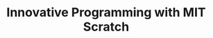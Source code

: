 ---
layout: course_detail
title: "Innovative Programming with MIT Scratch"
courseTitle: "Innovative Programming with MIT Scratch"
courseDescription: "Learn to create games and animations with Scratch. Scratch helps young people think creatively, logically, and work collaboratively, which are essential skills in the 21st century."
topTitleLine1: "Innovative Programming"
topTitleLine2: "with MIT Scratch"
topGradeLevel: "Grade k - 6"
topIntroText: "Scratch is a visual programming language designed by MIT. With Scratch, you can create your own interactive stories, games, and animations, and share them with the rest of the world. Scratch helps young people think creatively, logically, and work collaboratively, which are essential skills in the 21st century."
bgTitle: "Innovative Programming with MIT Scratch"
bgImageUrl: "img/my/scratch/scratchbg2.jpg"
bgText: "Learn programming and create games and animations while having fun."
bgLearnMoreText: "Learn More about MIT Scratch"
bgLearnMoreLink: "https://www.youtube.com/embed/jXUZaf5D12A?autoplay=1"
aboutTitle: "About the Course"
aboutText: "Learn Scratch, turn your ideas into reality, and share your creations with people from around the world."
aboutCategoryTitle: "Category"
aboutCategory: "Block Programming"
aboutGradeLevelTitle: "Grade"
aboutGradeLevel: "k - 6"
aboutSkillLevelTitle: "Skill Level"
aboutSkillLevel: "Beginner"
aboutRatioTitle: "Ratio Guarantee"
aboutRatio: "4 Students per Instructor"
promotion1: 
  enabled: "true"
  title: "The Most Popular Programming Platform"
  text: "Scratch is a specially designed education platform created by the renowned MIT Media Lab to teach young students about computer programming."
  imageUrl: "img/my/scratch/scratch1.png"
promotion2: 
  enabled: "true"
  title: "Challenge Your Creativity"
  text: "Millions of people are creating their own Scratch programs and more than 2,500 programs are shared in the online community. Join the world and use Scratch to demonstrate your creative thinking."
  imageUrl: "img/my/scratch/scratch2.png"
promotion3: 
  enabled: "true"
  title: "Learn Programming with Fun"
  text: "Scratch perfectly integrates programming concepts into animations and game development. When you finish your work of art, you've unwittingly grasped the basic concepts of programming (including variables, loops, and functions), laying a solid foundation to learn real programming."
  imageUrl: "img/my/scratch/scratch3.png"
promotion4: 
  enabled: "true"
  title: "Share Your Creations"
  text: "Post your programs and share it with MIT Scratch's community so fellow programmers from around the world can view and appreciate your creativity."
  imageUrl: "img/my/scratch/scratch4.png"
promotion5: 
  enabled: "true"
  title: "Learn More Than Just Programming"
  text: "The programming skill is very valuable in today's society because learning to program also establishes experiences in logical thinking, computational thinking, innovation, and imagination. Students simultaneously gain problem-solving skills and confidence. "
  imageUrl: "img/my/scratch/scratch5.jpg"
curriculum: 
  enabled: "false"
goalsTitle: "Top Skills Students Will Learn"
goals: 
- icon: "icon-Gears"
  text: "Master the basic programming language and algorithms"
- icon: "icon-Coding"
  text: "Build your own multimedia content from animations to movies to games"
- icon: "icon-Puzzle"
  text: "Understand computers and stimulate a passion for programming"
- icon: "icon-Server"
  text: "Learn and practice problem-solving skills"
- icon: "icon-Idea"
  text: "Develop scientific innovation and teamwork skills"
- icon: "icon-Key"
  text: "Learn the ability to adapt to new environments and participate in Scratch competitions"
highlightsTitle: "Course Highlights"
highlights: 
- icon: "icon-Fashion"
  title: "Always Having Fun"
  text: "Fun programming is our top priority when designing all the content"
- icon: "icon-Administrator"
  title: "Learn with Professionals"
  text: "Gain extra experiences about the real industry and research"
- icon: "icon-Hand"
  title: "Live Interactions"
  text: "Get your question answered in class and compete with your classmates"
- icon: "icon-Air-Balloon"
  title: "Well-Designed Assignments and Projects"
  text: "Learn by doing is the key for CS study, all the assignments and projects are design for the goals"
- icon: "icon-Idea"
  title: "Focus on Imagination and Creativity"
  text: "Learning programming is not the ultimate goal. We focus on pushing the kids' imagination and creativity"
- icon: "icon-Key"
  title: "Apply Colleges with More Experiences"
  text: "Programming is just the first step. Build projects, attend science fairs will help you get into the top unversities"
sessionsEnabled: "false"
sessionsTitle: "Schedule"
sessionsTimeTitle: "Time"
sessionsDateTitle: "Date"
sessionsLocationTitle: "Location"
sessions: 
- date: "6/18 - 6/22"
  time: "9:00AM - 12:00PM"
  location: "Irvine, CA"
- date: "7/9 - 7/12"
  time: "1:00PM - 4:00PM"
  location: "Irvine, CA"
- date: "8/6 - 8/10"
  time: "9:00AM - 12:00PM"
  location: "Irvine, CA"
registrationEnabled: "true"
registrationTitle: ""
priceTitle: "Registration"
price: ""
allCreditCards: ""
priceItems: 
- "Try the first session for FREE"
- "Learn from the professionals"
- "1:4 teacher to students ratio"
- "Always learn by doing and having fun"
registrationLink: "https://csfoundation.wufoo.com/forms/m8vsgm21cz06w0/"
registerNow: "REGISTER NOW"
faq: 
  enabled: "false"
locations: 
- name: "Irvine Classroom"
  address1: "920 Roosevelt, Suite 200"
  address2: "Irvine, CA 92620"
  addressMap: "970 Roosevelt, Irvine, CA 92620"
promotionText: "Interested in learning programs with fun?"
promotionButtonText: "Contact Us"
promotionUrl: "page-contact-us.html"
engUrl: "scratch.html"
cnUrl: "scratchc.html"
---